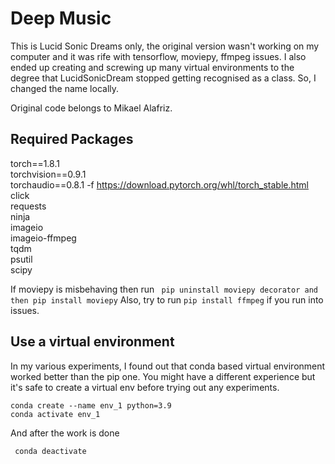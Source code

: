 # Deep Music

This is Lucid Sonic Dreams only, the original version wasn't working on my computer and it was rife with tensorflow, moviepy, ffmpeg issues.
I also ended up creating and screwing up many virtual environments to the degree that LucidSonicDream stopped getting recognised as a class. So, I changed the name locally.

Original code belongs to Mikael Alafriz.

## Required Packages


torch==1.8.1 <br>
torchvision==0.9.1 <br>
torchaudio==0.8.1 -f https://download.pytorch.org/whl/torch_stable.html <br>
click <br>
requests <br>
ninja <br>
imageio <br>
imageio-ffmpeg <br>
tqdm <br>
psutil <br>
scipy <br>

If moviepy is misbehaving then run `` pip uninstall moviepy decorator and then pip install moviepy``
Also, try to run ``pip install ffmpeg`` if you run into issues.

## Use a virtual environment

In my various experiments, I found out that conda based virtual environment worked better than the pip one. You might have a different experience but it's safe to create a virtual env before trying out any experiments.

``
conda create --name env_1 python=3.9 ``
<br>
``
conda activate env_1
``

And after the work is done

`` conda deactivate``
